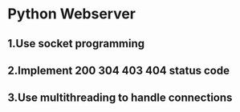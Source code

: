 # Python Webserver 
## 1.Use socket programming
## 2.Implement 200 304 403 404 status code
## 3.Use multithreading to handle connections 